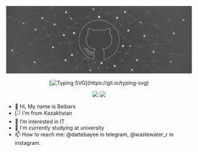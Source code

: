 <div id="header" align="center">

 <img src="https://github.com/RickDred/RickDred/blob/main/GitHub-logo.png" alt="warioddly gitgub header image"/>

 [![Typing SVG](https://readme-typing-svg.herokuapp.com?color=%2336BCF7&center=true&vCenter=true&size=26&width=600&lines=Hello+there;)](https://git.io/typing-svg)

</div>

<div align="center">
  <img style="height: 160px;" src="https://github-readme-stats.vercel.app/api/top-langs/?username=pinokiochan&layout=donut&theme=nord"/>
  <img style="height: 160px;" src="https://leetcard.jacoblin.cool/pinokiochan?theme=dark&font=Sarala"/>
</div>





- 👋 Hi, My name is Beibars
- 🏳️ I'm from Kazakhstan
- 👀 I’m interested in IT
- 🌱 I'm currently studying at university
- 📫 How to reach me: @dattebayee in telegram, @wastewater_r in instagram.
